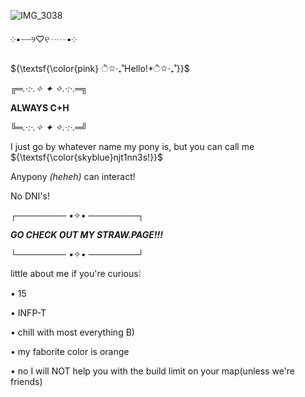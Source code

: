 
![IMG_3038](https://github.com/user-attachments/assets/b978e2cb-8dfb-4347-8251-10ee4412c462)

༶•┈┈୨♡୧┈┈•༶

${\textsf{\color{pink} ੈ✩‧₊˚Hello!*ੈ✩‧₊˚}}$


╔═*.·:·.✧ ✦ ✧.·:·.*═╗

   **ALWAYS C+H**

╚═*.·:·.✧ ✦ ✧.·:·.*═╝

I just go by whatever name my pony is, but you can call me ${\textsf{\color{skyblue}njt1nn3s!}}$

Anypony *(heheh)* can interact!

No DNI's!

┌──────── •✧• ────────┐

***GO CHECK OUT MY STRAW.PAGE!!!***

└──────── •✧• ────────┘


little about me if you're curious❕

• 15

• INFP-T

• chill with most everything B)

• my faborite color is orange

• no I will NOT help you with the build limit on your map(unless we're friends)
